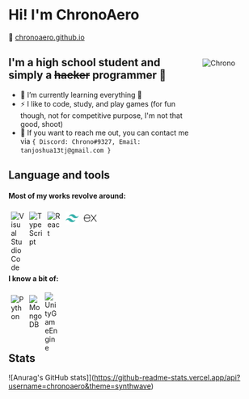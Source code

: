 # Hi! I'm ChronoAero
🔗 [chronoaero.github.io](https://chronoaero.github.io)

<img align="right" alt="Chrono" src="https://chronoaero.github.io/view/public/chrono_scaled.png" style="height:25vw; min-width:100px; min-height:300px; max-width:300px; max-height:300px; padding:20px"/>

## I'm a high school student and simply a ~~hacker~~ programmer 👾

- 🌱 I’m currently learning everything 🤣
- ⚡ I like to code, study, and play games (for fun though, not for competitive purpose, I'm not that good, shoot)
- 💬 If you want to reach me out, you can contact me via ```{ Discord: Chrono#9327, Email: tanjoshua13tj@gmail.com }```
 
## Language and tools

#### Most of my works revolve around:

<img align="left" alt="Visual Studio Code" width="26px" src="https://cdn.jsdelivr.net/gh/devicons/devicon/icons/vscode/vscode-original.svg" style="padding:5px;" />
<img align="left" alt="TypeScript" width="26px" src="https://cdn.jsdelivr.net/gh/devicons/devicon/icons/typescript/typescript-original.svg" style="padding:5px;" />
<img align="left" alt="React" width="26px" src="https://cdn.jsdelivr.net/gh/devicons/devicon/icons/react/react-original.svg" style="padding:5px;" />
<img align="left" alt="TailwindCSS" width="26px" src="https://github.com/devicons/devicon/blob/v2.14.0/icons/tailwindcss/tailwindcss-plain.svg" style="padding:5px;" />
<img align="left" alt="Express" width="26px" src="https://github.com/devicons/devicon/blob/v2.14.0/icons/express/express-original.svg" style="padding:5px;" />

<br/>
<br/>

<h4 style="clear:both;"> I know a bit of: </h4>

<img align="left" alt="Python" width="26px" src="https://upload.wikimedia.org/wikipedia/commons/c/c3/Python-logo-notext.svg" style="padding:5px;" />
<img align="left" alt="MongoDB" width="26px" src="https://cdn.jsdelivr.net/gh/devicons/devicon/icons/mongodb/mongodb-original.svg" style="padding:5px;" />
<img align="left" alt="UnityGameEngine" width="26px" src="https://i.redd.it/tu3gt6ysfxq71.png" style="padding:5px margin-top:5px;" />

<br/>
<br/>

<h2 style="clear:both;"> Stats </h2>

![Anurag's GitHub stats]](https://github-readme-stats.vercel.app/api?username=chronoaero&theme=synthwave)
<!---
ChronoAero/ChronoAero is a ✨ special ✨ repository because its `README.md` (this file) appears on your GitHub profile.
You can click the Preview link to take a look at your changes.
--->
<!---
ChronoAero/ChronoAero is a ✨ special ✨ repository because its `README.md` (this file) appears on your GitHub profile.
You can click the Preview link to take a look at your changes.
--->
